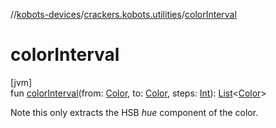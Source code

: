 //[kobots-devices](../../index.md)/[crackers.kobots.utilities](index.md)/[colorInterval](color-interval.md)

# colorInterval

[jvm]\
fun [colorInterval](color-interval.md)(from: [Color](https://docs.oracle.com/javase/8/docs/api/java/awt/Color.html), to: [Color](https://docs.oracle.com/javase/8/docs/api/java/awt/Color.html), steps: [Int](https://kotlinlang.org/api/latest/jvm/stdlib/kotlin/-int/index.html)): [List](https://kotlinlang.org/api/latest/jvm/stdlib/kotlin.collections/-list/index.html)&lt;[Color](https://docs.oracle.com/javase/8/docs/api/java/awt/Color.html)&gt;

Note this only extracts the HSB *hue* component of the color.
